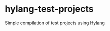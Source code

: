 # hylang-test-projects

Simple compilation of test projects using [Hylang](https://github.com/hylang/hy) 
